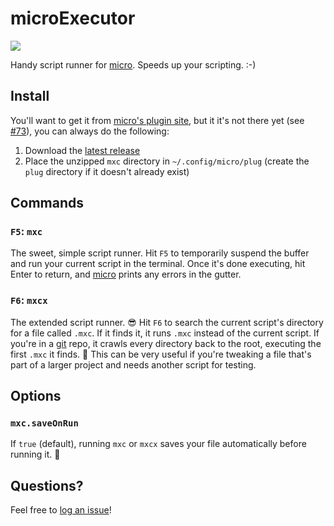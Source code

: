 # microExecutor

![](https://img.shields.io/github/v/release/cadnza/mxc)

Handy script runner for [micro](https://micro-editor.github.io/index.html). Speeds up your scripting. :-)

## Install

You'll want to get it from [micro's plugin site](https://micro-editor.github.io/plugins.html), but it it's not there yet (see [#73](https://github.com/micro-editor/plugin-channel/pull/73)), you can always do the following:

1. Download the [latest release](https://github.com/cadnza/mxc/releases/latest)
2. Place the unzipped `mxc` directory in `~/.config/micro/plug` (create the `plug` directory if it doesn't already exist)

## Commands

### `F5`: `mxc`

The sweet, simple script runner. Hit `F5` to temporarily suspend the buffer and run your current script in the terminal. Once it's done executing, hit Enter to return, and [micro](https://micro-editor.github.io/index.html) prints any errors in the gutter.

### `F6`: `mxcx`

The extended script runner. 😎 Hit `F6` to search the current script's directory for a file called `.mxc`. If it finds it, it runs `.mxc` instead of the current script. If you're in a [git](https://git-scm.com/) repo, it crawls every directory back to the root, executing the first `.mxc` it finds. 🔭 This can be very useful if you're tweaking a file that's part of a larger project and needs another script for testing.

## Options

### `mxc.saveOnRun`

If `true` (default), running `mxc` or `mxcx` saves your file automatically before running it. 💾

## Questions?

Feel free to [log an issue](https://github.com/cadnza/mxc/issues/new)!
